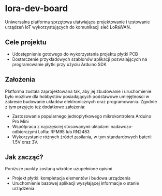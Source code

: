# lora-dev-board

Uniwersalna platforma sprzętowa ułatwiająca projektowanie i testowanie urządzeń IoT wykorzystujących do komunikacji sieć LoRaWAN.

## Cele projektu

* Udostępnienie gotowego do wykorzystania projektu płytki PCB
* Dostarczenie przykładowych szablonów aplikacji pozwalających na programowanie płytki przy użyciu Arduino SDK

## Założenia

Platforma została zaprojektowana tak, aby jej zbudowanie i uruchomienie było możliwe dla hobbystów posiadających podstawowe umiejętności w zakresie budowanie układów elektronicznych oraz programowania. Zgodnie z tym  przyjęto też dodatkowe założenia: 

* Zastosowanie popularnego jednopłytkowego mikrokontrolera Arduino Pro Mini
* Współpraca z najczęściej stosowanymi układami nadawczo-odbiorczymi LoRa: RFM95 lub RN2483
* Wykorzystanie różnych źródeł zasilania, w tym standardowych baterii 1.5V oraz 3V.

## Jak zacząć?

Poniższe punkty zostaną wkrótce uzupełnione opismi.

* Projekt płytki: kompletacja elementów i budowa urządzenia
* Uruchomienie bazowej aplikacji wysyłającej informacje o stanie urządzenia
